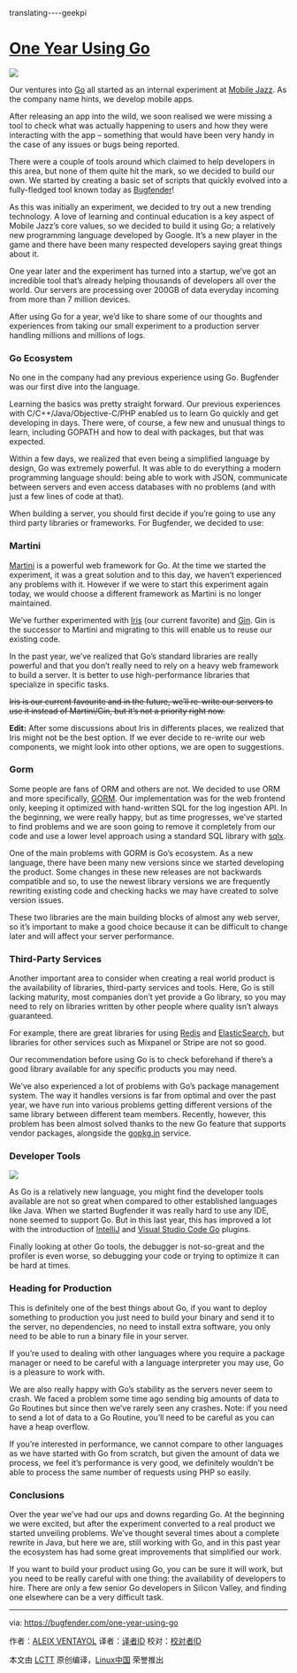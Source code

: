 translating----geekpi

[One Year Using Go][18]
============================================================

 ![](https://bugfender.com/wp-content/uploads/2017/03/one-year-using-go-social-1.jpg) 

Our ventures into [Go][5] all started as an internal experiment at [Mobile Jazz][6]. As the company name hints, we develop mobile apps.

After releasing an app into the wild, we soon realised we were missing a tool to check what was actually happening to users and how they were interacting with the app – something that would have been very handy in the case of any issues or bugs being reported.

There were a couple of tools around which claimed to help developers in this area, but none of them quite hit the mark, so we decided to build our own. We started by creating a basic set of scripts that quickly evolved into a fully-fledged tool known today as [Bugfender][7]!

As this was initially an experiment, we decided to try out a new trending technology. A love of learning and continual education is a key aspect of Mobile Jazz’s core values, so we decided to build it using Go; a relatively new programming language developed by Google. It’s a new player in the game and there have been many respected developers saying great things about it.

One year later and the experiment has turned into a startup, we’ve got an incredible tool that’s already helping thousands of developers all over the world. Our servers are processing over 200GB of data everyday incoming from more than 7 million devices.

After using Go for a year, we’d like to share some of our thoughts and experiences from taking our small experiment to a production server handling millions and millions of logs.

### Go Ecosystem

No one in the company had any previous experience using Go. Bugfender was our first dive into the language.

Learning the basics was pretty straight forward. Our previous experiences with C/C++/Java/Objective-C/PHP enabled us to learn Go quickly and get developing in days. There were, of course, a few new and unusual things to learn, including GOPATH and how to deal with packages, but that was expected.

Within a few days, we realized that even being a simplified language by design, Go was extremely powerful. It was able to do everything a modern programming language should: being able to work with JSON, communicate between servers and even access databases with no problems (and with just a few lines of code at that).

When building a server, you should first decide if you’re going to use any third party libraries or frameworks. For Bugfender, we decided to use:

### Martini

[Martini][8] is a powerful web framework for Go. At the time we started the experiment, it was a great solution and to this day, we haven’t experienced any problems with it. However if we were to start this experiment again today, we would choose a different framework as Martini is no longer maintained.

We’ve further experimented with [Iris][9] (our current favorite) and [Gin][10]. Gin is the successor to Martini and migrating to this will enable us to reuse our existing code.

In the past year, we’ve realized that Go’s standard libraries are really powerful and that you don’t really need to rely on a heavy web framework to build a server. It is better to use high-performance libraries that specialize in specific tasks.

~~Iris is our current ~~favourite~~ and in the future, we’ll re-write our servers to use it instead of Martini/Gin, but it’s not a priority right now.~~

**Edit:** After some discussions about Iris in differents places, we realized that Iris might not be the best option. If we ever decide to re-write our web components, we might look into other options, we are open to suggestions.

### Gorm

Some people are fans of ORM and others are not. We decided to use ORM and more specifically, [GORM][11]. Our implementation was for the web frontend only, keeping it optimized with hand-written SQL for the log ingestion API. In the beginning, we were really happy, but as time progresses, we’ve started to find problems and we are soon going to remove it completely from our code and use a lower level approach using a standard SQL library with [sqlx][12].

One of the main problems with GORM is Go’s ecosystem. As a new language, there have been many new versions since we started developing the product. Some changes in these new releases are not backwards compatible and so, to use the newest library versions we are frequently rewriting existing code and checking hacks we may have created to solve version issues.

These two libraries are the main building blocks of almost any web server, so it’s important to make a good choice because it can be difficult to change later and will affect your server performance.

### Third-Party Services

Another important area to consider when creating a real world product is the availability of libraries, third-party services and tools. Here, Go is still lacking maturity, most companies don’t yet provide a Go library, so you may need to rely on libraries written by other people where quality isn’t always guaranteed.

For example, there are great libraries for using [Redis][13] and [ElasticSearch][14], but libraries for other services such as Mixpanel or Stripe are not so good.

Our recommendation before using Go is to check beforehand if there’s a good library available for any specific products you may need.

We’ve also experienced a lot of problems with Go’s package management system. The way it handles versions is far from optimal and over the past year, we have run into various problems getting different versions of the same library between different team members. Recently, however, this problem has been almost solved thanks to the new Go feature that supports vendor packages, alongside the [gopkg.in][15] service.

### Developer Tools

 ![](https://bugfender.com/wp-content/uploads/2017/03/go-ide.jpg) 

As Go is a relatively new language, you might find the developer tools available are not so great when compared to other established languages like Java. When we started Bugfender it was really hard to use any IDE, none seemed to support Go. But in this last year, this has improved a lot with the introduction of [IntelliJ][16] and [Visual Studio Code Go][17] plugins.

Finally looking at other Go tools, the debugger is not-so-great and the profiler is even worse, so debugging your code or trying to optimize it can be hard at times.

### Heading for Production

This is definitely one of the best things about Go, if you want to deploy something to production you just need to build your binary and send it to the server, no dependencies, no need to install extra software, you only need to be able to run a binary file in your server.

If you’re used to dealing with other languages where you require a package manager or need to be careful with a language interpreter you may use, Go is a pleasure to work with.

We are also really happy with Go’s stability as the servers never seem to crash. We faced a problem some time ago sending big amounts of data to Go Routines but since then we’ve rarely seen any crashes. Note: if you need to send a lot of data to a Go Routine, you’ll need to be careful as you can have a heap overflow.

If you’re interested in performance, we cannot compare to other languages as we have started with Go from scratch, but given the amount of data we process, we feel it’s performance is very good, we definitely wouldn’t be able to process the same number of requests using PHP so easily.

### Conclusions

Over the year we’ve had our ups and downs regarding Go. At the beginning we were excited, but after the experiment converted to a real product we started unveiling problems. We’ve thought several times about a complete rewrite in Java, but here we are, still working with Go, and in this past year the ecosystem has had some great improvements that simplified our work.

If you want to build your product using Go, you can be sure it will work, but you need to be really careful with one thing: the availability of developers to hire. There are only a few senior Go developers in Silicon Valley, and finding one elsewhere can be a very difficult task.


--------------------------------------------------------------------------------

via: https://bugfender.com/one-year-using-go

作者：[ALEIX VENTAYOL][a]
译者：[译者ID](https://github.com/译者ID)
校对：[校对者ID](https://github.com/校对者ID)

本文由 [LCTT](https://github.com/LCTT/TranslateProject) 原创编译，[Linux中国](https://linux.cn/) 荣誉推出

[a]:https://bugfender.com/author/aleixventayol
[1]:https://bugfender.com/#facebook
[2]:https://bugfender.com/#twitter
[3]:https://bugfender.com/#google_plus
[4]:https://www.addtoany.com/share#url=https%3A%2F%2Fbugfender.com%2Fone-year-using-go&title=One%20Year%20Using%20Go
[5]:https://golang.org/
[6]:http://mobilejazz.com/
[7]:https://www.bugfender.com/
[8]:https://github.com/go-martini/martini
[9]:https://github.com/kataras/iris
[10]:https://github.com/gin-gonic/gin
[11]:https://github.com/jinzhu/gorm
[12]:https://github.com/jmoiron/sqlx
[13]:https://github.com/go-redis/redis
[14]:https://github.com/olivere/elastic
[15]:http://labix.org/gopkg.in
[16]:https://plugins.jetbrains.com/plugin/5047-go
[17]:https://github.com/Microsoft/vscode-go
[18]:https://bugfender.com/one-year-using-go
